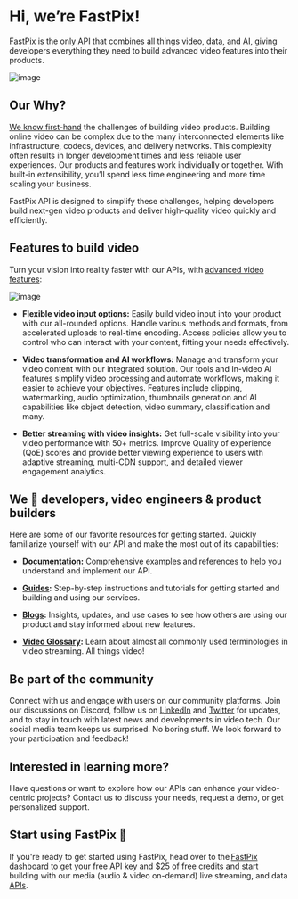 # Hi, we’re FastPix!
[FastPix](https://www.fastpix.io/) is the only API that combines all things video, data, and AI, giving developers everything they need to build advanced video features into their products. 

![image](https://www.fastpix.io/products/features)

## Our Why?
[We know first-hand](https://www.fastpix.io/company) the challenges of building video products. Building online video can be complex due to the many interconnected elements like infrastructure, codecs, devices, and delivery networks. This complexity often results in longer development times and less reliable user experiences. Our products and features work individually or together. With built-in extensibility, you’ll spend less time engineering and more time scaling your business. 

FastPix API is designed to simplify these challenges, helping developers build next-gen video products and deliver high-quality video quickly and efficiently.

## Features to build video 
Turn your vision into reality faster with our APIs, with [advanced video features](https://www.fastpix.io/products/features):  

![image](https://github.com/user-attachments/assets/6c2454aa-e519-432f-a074-5a0861137eab)

- **Flexible video input options:** Easily build video input into your product with our all-rounded options. Handle various methods and formats, from accelerated uploads to real-time encoding. Access policies allow you to control who can interact with your content, fitting your needs effectively.
  
- **Video transformation and AI workflows:** Manage and transform your video content with our integrated solution. Our tools and In-video AI features simplify video processing and automate workflows, making it easier to achieve your objectives. Features include clipping, watermarking, audio optimization, thumbnails generation and AI capabilities like object detection, video summary, classification and many.

- **Better streaming with video insights:** Get full-scale visibility into your video performance with 50+ metrics. Improve Quality of experience (QoE) scores and provide better viewing experience to users with adaptive streaming, multi-CDN support, and detailed viewer engagement analytics.

## We 🤍 developers, video engineers & product builders
Here are some of our favorite resources for getting started. Quickly familiarize yourself with our API and make the most out of its capabilities: 

- **[Documentation](https://docs.fastpix.io/api-references):** Comprehensive examples and references to help you understand and implement our API.

- **[Guides](https://docs.fastpix.io/guides/overview):** Step-by-step instructions and tutorials for getting started and building and using our services.

- **[Blogs](https://www.fastpix.io/resources/blogs):** Insights, updates, and use cases to see how others are using our product and stay informed about new features.

- **[Video Glossary](https://www.fastpix.io/resources/video-glossary):** Learn about almost all commonly used terminologies in video streaming. All things video!

## Be part of the community
Connect with us and engage with users on our community platforms. Join our discussions on Discord, follow us on [LinkedIn](https://www.linkedin.com/company/fastpix/mycompany/) and [Twitter](https://x.com/FastPixHQ) for updates, and to stay in touch with latest news and developments in video tech. Our social media team keeps us surprised. No boring stuff. We look forward to your participation and feedback!

## Interested in learning more? 
Have questions or want to explore how our APIs can enhance your video-centric projects? Contact us to discuss your needs, request a demo, or get personalized support. 

## Start using FastPix 🚀
If you're ready to get started using FastPix, head over to the [FastPix dashboard](https://dashboard.fastpix.io/) to get your free API key and $25 of free credits and start building with our media (audio & video on-demand) live streaming, and data [APIs](https://docs.fastpix.io/api-references). 

